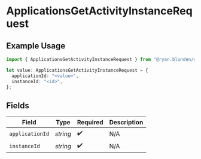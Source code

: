 # ApplicationsGetActivityInstanceRequest

## Example Usage

```typescript
import { ApplicationsGetActivityInstanceRequest } from "@ryan.blunden/discord-sdk/models/operations";

let value: ApplicationsGetActivityInstanceRequest = {
  applicationId: "<value>",
  instanceId: "<id>",
};
```

## Fields

| Field              | Type               | Required           | Description        |
| ------------------ | ------------------ | ------------------ | ------------------ |
| `applicationId`    | *string*           | :heavy_check_mark: | N/A                |
| `instanceId`       | *string*           | :heavy_check_mark: | N/A                |